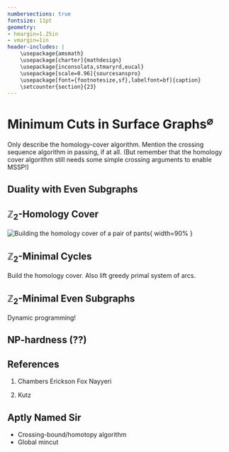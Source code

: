```yaml
---
numbersections: true
fontsize: 11pt
geometry:
- hmargin=1.25in
- vmargin=1in
header-includes: |
	\usepackage{amsmath}
    \usepackage[charter]{mathdesign}
    \usepackage{inconsolata,stmaryrd,eucal}
    \usepackage[scale=0.96]{sourcesanspro}
    \usepackage[font={footnotesize,sf},labelfont=bf]{caption}
    \setcounter{section}{23}
---
```


# Minimum Cuts in Surface Graphs$^\varnothing$

Only describe the homology-cover algorithm.  Mention the crossing sequence algorithm in passing, if at all.  (But remember that the homology cover algorithm still needs some simple crossing arguments to enable MSSP!)

## Duality with Even Subgraphs

## $\mathbb{Z}_2$-Homology Cover

![Building the homology cover of a pair of pants](Fig/hom-cover-example){ width=90% }

## $\mathbb{Z}_2$-Minimal Cycles 

Build the homology cover.  Also lift greedy primal system of arcs.

## $\mathbb{Z}_2$-Minimal Even Subgraphs 

Dynamic programming!

## NP-hardness (??) 

## References

1. Chambers Erickson Fox Nayyeri

1. Kutz


## Aptly Named Sir

* Crossing-bound/homotopy algorithm
* Global mincut
